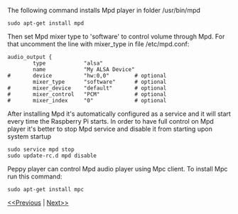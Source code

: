 The following command installs Mpd player in folder /usr/bin/mpd
```
sudo apt-get install mpd
```
Then set Mpd mixer type to 'software' to control volume through Mpd. For that uncomment the line with mixer_type in file /etc/mpd.conf:
```
audio_output {
        type            "alsa"
        name            "My ALSA Device"
#       device          "hw:0,0"        # optional
        mixer_type      "software"      # optional
#       mixer_device    "default"       # optional
#       mixer_control   "PCM"           # optional
#       mixer_index     "0"             # optional
```
After installing Mpd it's automatically configured as a service and it will start every time the Raspberry Pi starts. In order to have full control on Mpd player it's better to stop Mpd service and disable it from starting upon system startup
```
sudo service mpd stop
sudo update-rc.d mpd disable
```
Peppy player can control Mpd audio player using Mpc client. To install Mpc run this command:
```
sudo apt-get install mpc
```

[<<Previous](https://github.com/project-owner/Peppy/wiki/Pygame) | [Next>>](https://github.com/project-owner/Peppy/wiki/LIRC)